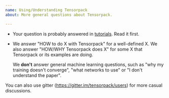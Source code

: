 ```yaml
---
name: Using/Understanding Tensorpack
about: More general questions about Tensorpack.

---
```


+ Your question is probably answered in [tutorials](http://tensorpack.readthedocs.io/en/latest/tutorial/index.html#user-tutorials). Read it first.

+ We answer "HOW to do X with Tensorpack" for a well-defined X.
  We also answer "HOW/WHY Tensorpack does X" for some X that Tensorpack or its examples are doing.

  We __don't__ answer general machine learning questions, such as "why my training doesn't converge", "what networks to use" or "I don't understand the paper".

You can also use gitter (https://gitter.im/tensorpack/users) for more casual discussions.
